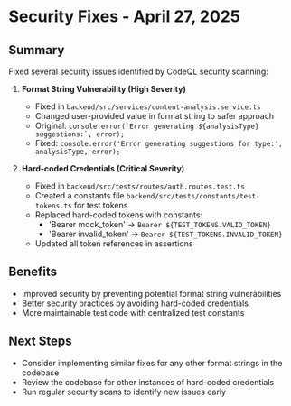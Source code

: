 # Security Fixes - April 27, 2025

## Summary
Fixed several security issues identified by CodeQL security scanning:

1. **Format String Vulnerability (High Severity)**
   - Fixed in `backend/src/services/content-analysis.service.ts`
   - Changed user-provided value in format string to safer approach
   - Original: `` console.error(`Error generating ${analysisType} suggestions:`, error); ``
   - Fixed: `` console.error('Error generating suggestions for type:', analysisType, error); ``

2. **Hard-coded Credentials (Critical Severity)**
   - Fixed in `backend/src/tests/routes/auth.routes.test.ts`
   - Created a constants file `backend/src/tests/constants/test-tokens.ts` for test tokens
   - Replaced hard-coded tokens with constants:
     - 'Bearer mock_token' → `Bearer ${TEST_TOKENS.VALID_TOKEN}`
     - 'Bearer invalid_token' → `Bearer ${TEST_TOKENS.INVALID_TOKEN}`
   - Updated all token references in assertions

## Benefits
- Improved security by preventing potential format string vulnerabilities
- Better security practices by avoiding hard-coded credentials
- More maintainable test code with centralized test constants

## Next Steps
- Consider implementing similar fixes for any other format strings in the codebase
- Review the codebase for other instances of hard-coded credentials
- Run regular security scans to identify new issues early
